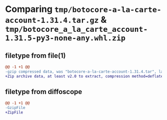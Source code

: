 # Comparing `tmp/botocore-a-la-carte-account-1.31.4.tar.gz` & `tmp/botocore_a_la_carte_account-1.31.5-py3-none-any.whl.zip`

## filetype from file(1)

```diff
@@ -1 +1 @@
-gzip compressed data, was "botocore-a-la-carte-account-1.31.4.tar", last modified: Tue Jul 18 01:54:54 2023, max compression
+Zip archive data, at least v2.0 to extract, compression method=deflate
```

## filetype from diffoscope

```diff
@@ -1 +1 @@
-GzipFile
+ZipFile
```

